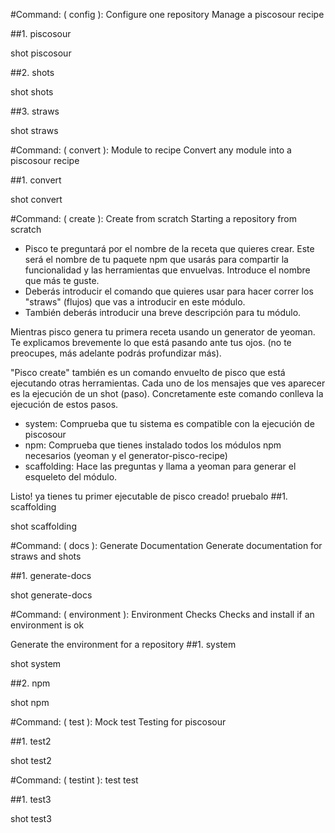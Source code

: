 
#Command: ( config ): Configure one repository
Manage a piscosour recipe

##1. piscosour

shot piscosour

##2. shots

shot shots

##3. straws

shot straws

#Command: ( convert ): Module to recipe
Convert any module into a piscosour recipe

##1. convert

shot convert

#Command: ( create ): Create from scratch
Starting a repository from scratch

- Pisco te preguntará por el nombre de la receta que quieres crear. Este será el nombre de tu paquete npm que usarás para compartir la funcionalidad y las herramientas que envuelvas. Introduce el nombre que más te guste.
- Deberás introducir el comando que quieres usar para hacer correr los "straws" (flujos) que vas a introducir en este módulo.
- También deberás introducir una breve descripción para tu módulo.

Mientras pisco genera tu primera receta usando un generator de yeoman. Te explicamos brevemente lo que está pasando ante tus ojos. (no te preocupes, más adelante podrás profundizar más). 

"Pisco create" también es un comando envuelto de pisco que está ejecutando otras herramientas. Cada uno de los mensajes que ves aparecer es la ejecución de un shot (paso). Concretamente este comando conlleva la ejecución de estos pasos.

- system: Comprueba que tu sistema es compatible con la ejecución de piscosour
- npm: Comprueba que tienes instalado todos los módulos npm necesarios (yeoman y el generator-pisco-recipe)
- scaffolding: Hace las preguntas y llama a yeoman para generar el esqueleto del módulo.

Listo! ya tienes tu primer ejecutable de pisco creado! pruebalo
##1. scaffolding

shot scaffolding

#Command: ( docs ): Generate Documentation
Generate documentation for straws and shots

##1. generate-docs

shot generate-docs

#Command: ( environment ): Environment Checks
Checks and install if an environment is ok

Generate the environment for a repository
##1. system

shot system

##2. npm

shot npm

#Command: ( test ): Mock test
Testing for piscosour

##1. test2

shot test2

#Command: ( testint ): test
test

##1. test3

shot test3
